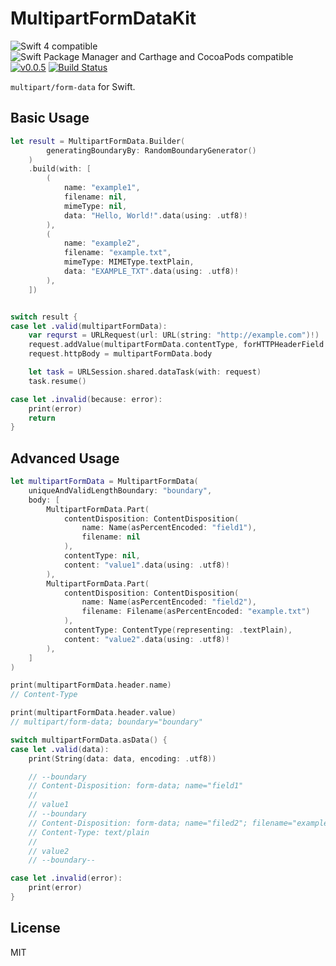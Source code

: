 MultipartFormDataKit
====================

![Swift 4 compatible](https://img.shields.io/badge/Swift%20version-4-green.svg)
![Swift Package Manager and Carthage and CocoaPods compatible](https://img.shields.io/badge/SPM%20%7C%20Carthage%20%7C%20CocoaPods-compatible-green.svg)
[![v0.0.5](https://img.s1ields.io/badge/version-0.0.5-blue.svg)](https://github.com/Kuniwak/MultipartFormData/releases)
[![Build Status](https://www.bitrise.io/app/8c05b2758bfbf0d8/status.svg?token=vqY7qlmU6qeCPZ17EX7vRA&branch=master)](https://www.bitrise.io/app/8c05b2758bfbf0d8)


`multipart/form-data` for Swift.


Basic Usage
-----------

```swift
let result = MultipartFormData.Builder(
        generatingBoundaryBy: RandomBoundaryGenerator()
    )
    .build(with: [
        (
            name: "example1",
            filename: nil,
            mimeType: nil,
            data: "Hello, World!".data(using: .utf8)!
        ),
        (
            name: "example2",
            filename: "example.txt",
            mimeType: MIMEType.textPlain,
            data: "EXAMPLE_TXT".data(using: .utf8)!
        ),
    ])


switch result {
case let .valid(multipartFormData):
    var requrst = URLRequest(url: URL(string: "http://example.com")!)
    request.addValue(multipartFormData.contentType, forHTTPHeaderField: "Content-Type")
    request.httpBody = multipartFormData.body

    let task = URLSession.shared.dataTask(with: request)
    task.resume()

case let .invalid(because: error):
    print(error)
    return
}
```



Advanced Usage
--------------

```swift
let multipartFormData = MultipartFormData(
    uniqueAndValidLengthBoundary: "boundary",
    body: [
        MultipartFormData.Part(
            contentDisposition: ContentDisposition(
                name: Name(asPercentEncoded: "field1"),
                filename: nil
            ),
            contentType: nil,
            content: "value1".data(using: .utf8)!
        ),
        MultipartFormData.Part(
            contentDisposition: ContentDisposition(
                name: Name(asPercentEncoded: "field2"),
                filename: Filename(asPercentEncoded: "example.txt")
            ),
            contentType: ContentType(representing: .textPlain),
            content: "value2".data(using: .utf8)!
        ),
    ]
)

print(multipartFormData.header.name)
// Content-Type

print(multipartFormData.header.value)
// multipart/form-data; boundary="boundary"

switch multipartFormData.asData() {
case let .valid(data):
    print(String(data: data, encoding: .utf8))

    // --boundary
    // Content-Disposition: form-data; name="field1"
    // 
    // value1
    // --boundary
    // Content-Disposition: form-data; name="filed2"; filename="example.txt"
    // Content-Type: text/plain
    // 
    // value2
    // --boundary--

case let .invalid(error):
    print(error)
}
```


License
-------

MIT
